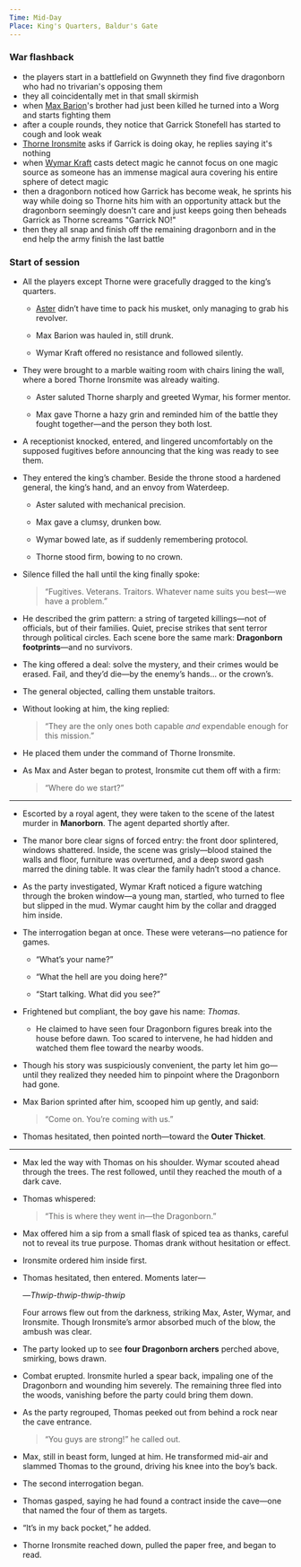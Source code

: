 ```yaml
---
Time: Mid-Day
Place: King's Quarters, Baldur's Gate
---
```


### War flashback
- the players start in a battlefield on Gwynneth they find five dragonborn who had no trivarian's opposing them
- they all coincidentally met in that small skirmish
- when [Max Barion](/characters/Max-Barion)'s brother had just been killed he turned into a Worg and starts fighting them
- after a couple rounds, they notice that Garrick Stonefell has started to cough and look weak
- [Thorne Ironsmite](/characters/Thorne-Ironsmite) asks if Garrick is doing okay, he replies saying it's nothing
- when [Wymar Kraft](/characters/Wymar-Kraft) casts detect magic he cannot focus on one magic source as someone has an immense magical aura covering his entire sphere of detect magic
- then a dragonborn noticed how Garrick has become weak, he sprints his way while doing so Thorne hits him with an opportunity attack but the dragonborn seemingly doesn't care and just keeps going then beheads Garrick as Thorne screams "Garrick NO!"
- then they all snap and finish off the remaining dragonborn and in the end help the army finish the last battle

### Start of session
- All the players except Thorne were gracefully dragged to the king’s quarters.
    
    - [Aster](/characters/Aster) didn’t have time to pack his musket, only managing to grab his revolver.
        
    - Max Barion was hauled in, still drunk.
        
    - Wymar Kraft offered no resistance and followed silently.
        
    
- They were brought to a marble waiting room with chairs lining the wall, where a bored Thorne Ironsmite was already waiting.
    
    - Aster saluted Thorne sharply and greeted Wymar, his former mentor.
        
    - Max gave Thorne a hazy grin and reminded him of the battle they fought together—and the person they both lost.
        
    
- A receptionist knocked, entered, and lingered uncomfortably on the supposed fugitives before announcing that the king was ready to see them.
    
- They entered the king’s chamber. Beside the throne stood a hardened general, the king’s hand, and an envoy from Waterdeep.
    
    - Aster saluted with mechanical precision.
        
    - Max gave a clumsy, drunken bow.
        
    - Wymar bowed late, as if suddenly remembering protocol.
        
    - Thorne stood firm, bowing to no crown.
        
    
- Silence filled the hall until the king finally spoke:
    
    > “Fugitives. Veterans. Traitors. Whatever name suits you best—we have a problem.”
    
- He described the grim pattern: a string of targeted killings—not of officials, but of their families. Quiet, precise strikes that sent terror through political circles. Each scene bore the same mark: **Dragonborn footprints**—and no survivors.
    
- The king offered a deal: solve the mystery, and their crimes would be erased. Fail, and they’d die—by the enemy’s hands… or the crown’s.
    
- The general objected, calling them unstable traitors.
    
- Without looking at him, the king replied:
    
    > “They are the only ones both capable _and_ expendable enough for this mission.”
    
- He placed them under the command of Thorne Ironsmite.
    
- As Max and Aster began to protest, Ironsmite cut them off with a firm:
    
    > “Where do we start?”
    

---

- Escorted by a royal agent, they were taken to the scene of the latest murder in **Manorborn**. The agent departed shortly after.
    
- The manor bore clear signs of forced entry: the front door splintered, windows shattered. Inside, the scene was grisly—blood stained the walls and floor, furniture was overturned, and a deep sword gash marred the dining table. It was clear the family hadn’t stood a chance.
    
- As the party investigated, Wymar Kraft noticed a figure watching through the broken window—a young man, startled, who turned to flee but slipped in the mud. Wymar caught him by the collar and dragged him inside.
    
- The interrogation began at once. These were veterans—no patience for games.
    
    - “What’s your name?”
        
    - “What the hell are you doing here?”
        
    - “Start talking. What did you see?”
        
    
- Frightened but compliant, the boy gave his name: _Thomas_.
    
    - He claimed to have seen four Dragonborn figures break into the house before dawn. Too scared to intervene, he had hidden and watched them flee toward the nearby woods.
        
    
- Though his story was suspiciously convenient, the party let him go—until they realized they needed him to pinpoint where the Dragonborn had gone.
    
- Max Barion sprinted after him, scooped him up gently, and said:
    
    > “Come on. You’re coming with us.”
    
- Thomas hesitated, then pointed north—toward the **Outer Thicket**.
    

---

- Max led the way with Thomas on his shoulder. Wymar scouted ahead through the trees. The rest followed, until they reached the mouth of a dark cave.
    
- Thomas whispered:
    
    > “This is where they went in—the Dragonborn.”
    
- Max offered him a sip from a small flask of spiced tea as thanks, careful not to reveal its true purpose. Thomas drank without hesitation or effect.
    
- Ironsmite ordered him inside first.
    
- Thomas hesitated, then entered. Moments later—
    
    —_Thwip-thwip-thwip-thwip_
    
    Four arrows flew out from the darkness, striking Max, Aster, Wymar, and Ironsmite. Though Ironsmite’s armor absorbed much of the blow, the ambush was clear.
    
- The party looked up to see **four Dragonborn archers** perched above, smirking, bows drawn.
    
- Combat erupted. Ironsmite hurled a spear back, impaling one of the Dragonborn and wounding him severely. The remaining three fled into the woods, vanishing before the party could bring them down.
    
- As the party regrouped, Thomas peeked out from behind a rock near the cave entrance.
    
    > “You guys are strong!” he called out.
    
- Max, still in beast form, lunged at him. He transformed mid-air and slammed Thomas to the ground, driving his knee into the boy’s back.
    
- The second interrogation began.
    
- Thomas gasped, saying he had found a contract inside the cave—one that named the four of them as targets.
    
- “It’s in my back pocket,” he added.
    
- Thorne Ironsmite reached down, pulled the paper free, and began to read.